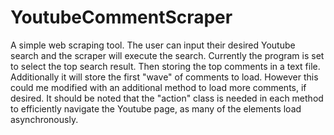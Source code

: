 # YoutubeCommentScraper
A simple web scraping tool. The user can input their desired Youtube search and the scraper will execute the search. Currently the program is set to select the top search result. Then storing the top comments in a text file. Additionally it will store the first "wave" of comments to load. However this could me modified with an additional method to load more comments, if desired. It should be noted that the "action" class is needed in each method to efficiently navigate the Youtube page, as many of the elements load asynchronously.
